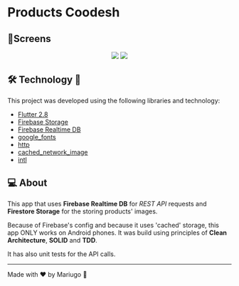 # Products Coodesh

## 📱Screens 
  <div align="center">
   <img src="assets/images/gif1.gif"></img>
  <img src="assets/images/gif2.gif"></img>
  </div>

## 🛠 Technology 🚀

This project was developed using the following libraries and technology:

- <a href="https://flutter.dev/">Flutter 2.8</a>
- <a href="https://firebase.google.com/docs/storage">Firebase Storage</a>
- <a href="https://firebase.google.com/docs/database">Firebase Realtime DB</a>
- <a href="https://pub.dev/packages/google_fonts">google_fonts</a>
- <a href="https://pub.dev/packages/http">http</a>
- <a href="https://pub.dev/packages/cached_network_image">cached_network_image</a>
- <a href="https://pub.dev/packages/intl">intl</a>

## 💻 About

This app that uses **Firebase Realtime DB** for *REST API* requests and **Firestore Storage** 
for the storing products' images. 

Because of Firebase's config and because it uses 'cached' storage, this app ONLY works on Android phones.
It was build using principles of **Clean Architecture**, **SOLID** and **TDD**.

It has also unit tests for the API calls.

---
Made with ♥ by Mariugo 🚀